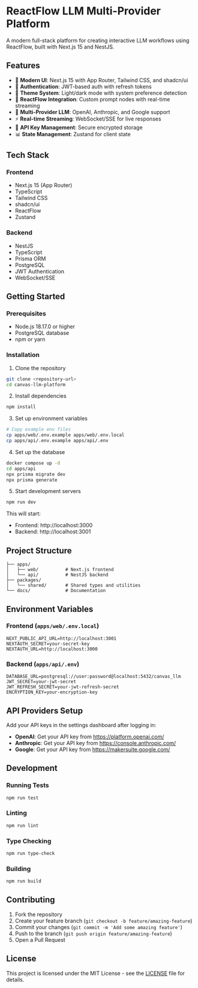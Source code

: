 # ReactFlow LLM Multi-Provider Platform

A modern full-stack platform for creating interactive LLM workflows using ReactFlow, built with Next.js 15 and NestJS.

## Features

- 🎨 **Modern UI**: Next.js 15 with App Router, Tailwind CSS, and shadcn/ui
- 🔐 **Authentication**: JWT-based auth with refresh tokens
- 🌙 **Theme System**: Light/dark mode with system preference detection
- 🔄 **ReactFlow Integration**: Custom prompt nodes with real-time streaming
- 🤖 **Multi-Provider LLM**: OpenAI, Anthropic, and Google support
- ⚡ **Real-time Streaming**: WebSocket/SSE for live responses
- 🔑 **API Key Management**: Secure encrypted storage
- 📊 **State Management**: Zustand for client state

## Tech Stack

### Frontend
- Next.js 15 (App Router)
- TypeScript
- Tailwind CSS
- shadcn/ui
- ReactFlow
- Zustand

### Backend
- NestJS
- TypeScript
- Prisma ORM
- PostgreSQL
- JWT Authentication
- WebSocket/SSE

## Getting Started

### Prerequisites
- Node.js 18.17.0 or higher
- PostgreSQL database
- npm or yarn

### Installation

1. Clone the repository
```bash
git clone <repository-url>
cd canvas-llm-platform
```

2. Install dependencies
```bash
npm install
```

3. Set up environment variables
```bash
# Copy example env files
cp apps/web/.env.example apps/web/.env.local
cp apps/api/.env.example apps/api/.env
```

4. Set up the database
```bash
docker compose up -d
cd apps/api
npx prisma migrate dev
npx prisma generate
```

5. Start development servers
```bash
npm run dev
```

This will start:
- Frontend: http://localhost:3000
- Backend: http://localhost:3001

## Project Structure

```
├── apps/
│   ├── web/          # Next.js frontend
│   └── api/          # NestJS backend
├── packages/
│   └── shared/       # Shared types and utilities
└── docs/             # Documentation
```

## Environment Variables

### Frontend (`apps/web/.env.local`)
```
NEXT_PUBLIC_API_URL=http://localhost:3001
NEXTAUTH_SECRET=your-secret-key
NEXTAUTH_URL=http://localhost:3000
```

### Backend (`apps/api/.env`)
```
DATABASE_URL=postgresql://user:password@localhost:5432/canvas_llm
JWT_SECRET=your-jwt-secret
JWT_REFRESH_SECRET=your-jwt-refresh-secret
ENCRYPTION_KEY=your-encryption-key
```

## API Providers Setup

Add your API keys in the settings dashboard after logging in:

- **OpenAI**: Get your API key from https://platform.openai.com/
- **Anthropic**: Get your API key from https://console.anthropic.com/
- **Google**: Get your API key from https://makersuite.google.com/

## Development

### Running Tests
```bash
npm run test
```

### Linting
```bash
npm run lint
```

### Type Checking
```bash
npm run type-check
```

### Building
```bash
npm run build
```

## Contributing

1. Fork the repository
2. Create your feature branch (`git checkout -b feature/amazing-feature`)
3. Commit your changes (`git commit -m 'Add some amazing feature'`)
4. Push to the branch (`git push origin feature/amazing-feature`)
5. Open a Pull Request

## License

This project is licensed under the MIT License - see the [LICENSE](LICENSE) file for details.
